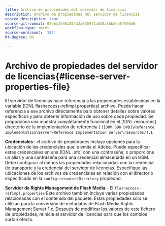 ```yaml
---
title: Archivo de propiedades del servidor de licencias
description: Archivo de propiedades del servidor de licencias
copied-description: true
source-git-commit: 02ebc3548a254b2a6554f1ab34afbb3ea5f09bb8
workflow-type: tm+mt
source-wordcount: '182'
ht-degree: 0%

---
```


# Archivo de propiedades del servidor de licencias{#license-server-properties-file}

El servidor de licencias hace referencia a las propiedades establecidas en la variable [!DNL flashaccess-refimpl.properties] archivo. Puede hacer referencia a ese archivo directamente para obtener detalles sobre valores específicos y para obtener información de uso sobre cada propiedad. Se proporciona una muestra completamente funcional en el [!DNL resources] directorio de la implementación de referencia ( `([DRM SDK DVD]\Reference Implementation\Server\Reference Implementation Server\resources/).`).

**Credenciales** : el archivo de propiedades incluye opciones para la ubicación de las credenciales que le emite el Adobe. Puede especificar estas credenciales en una [!DNL .pfx] con una contraseña, o proporcione un alias y una contraseña para una credencial almacenada en un HSM. Debe configurar al menos las propiedades relacionadas con la credencial de transporte y la credencial del servidor de licencias. Especifique las ubicaciones de los archivos de credenciales en relación con el directorio especificado en la `config.resourcesDirectory` propiedad.

**Servidor de Rights Management de Flash Media** - El `flashaccess-refimpl.properties` Este archivo también incluye varias propiedades relacionadas con el contenido del paquete. Estas propiedades solo se utilizan para la conversión de metadatos de Flash Media Rights Management Server 1.x. Después de modificar los valores de este fichero de propiedades, reinicie el servidor de licencias para que los cambios surtan efecto.
